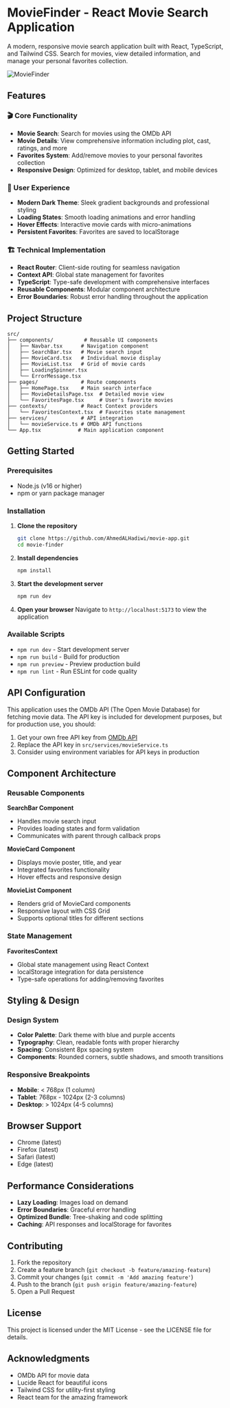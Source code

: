 # MovieFinder - React Movie Search Application

A modern, responsive movie search application built with React, TypeScript, and Tailwind CSS. Search for movies, view detailed information, and manage your personal favorites collection.

![MovieFinder](https://images.pexels.com/photos/7991579/pexels-photo-7991579.jpeg?auto=compress&cs=tinysrgb&w=1200)

## Features

### 🎬 Core Functionality
- **Movie Search**: Search for movies using the OMDb API
- **Movie Details**: View comprehensive information including plot, cast, ratings, and more
- **Favorites System**: Add/remove movies to your personal favorites collection
- **Responsive Design**: Optimized for desktop, tablet, and mobile devices

### 🎨 User Experience
- **Modern Dark Theme**: Sleek gradient backgrounds and professional styling
- **Loading States**: Smooth loading animations and error handling
- **Hover Effects**: Interactive movie cards with micro-animations
- **Persistent Favorites**: Favorites are saved to localStorage

### 🏗️ Technical Implementation
- **React Router**: Client-side routing for seamless navigation
- **Context API**: Global state management for favorites
- **TypeScript**: Type-safe development with comprehensive interfaces
- **Reusable Components**: Modular component architecture
- **Error Boundaries**: Robust error handling throughout the application

## Project Structure

```
src/
├── components/          # Reusable UI components
│   ├── Navbar.tsx      # Navigation component
│   ├── SearchBar.tsx   # Movie search input
│   ├── MovieCard.tsx   # Individual movie display
│   ├── MovieList.tsx   # Grid of movie cards
│   ├── LoadingSpinner.tsx
│   └── ErrorMessage.tsx
├── pages/              # Route components
│   ├── HomePage.tsx    # Main search interface
│   ├── MovieDetailsPage.tsx  # Detailed movie view
│   └── FavoritesPage.tsx     # User's favorite movies
├── contexts/           # React Context providers
│   └── FavoritesContext.tsx  # Favorites state management
├── services/           # API integration
│   └── movieService.ts # OMDb API functions
└── App.tsx            # Main application component
```

## Getting Started

### Prerequisites
- Node.js (v16 or higher)
- npm or yarn package manager

### Installation

1. **Clone the repository**
   ```bash
   git clone https://github.com/AhmedALHadiwi/movie-app.git
   cd movie-finder
   ```

2. **Install dependencies**
   ```bash
   npm install
   ```

3. **Start the development server**
   ```bash
   npm run dev
   ```

4. **Open your browser**
   Navigate to `http://localhost:5173` to view the application

### Available Scripts

- `npm run dev` - Start development server
- `npm run build` - Build for production
- `npm run preview` - Preview production build
- `npm run lint` - Run ESLint for code quality

## API Configuration

This application uses the OMDb API (The Open Movie Database) for fetching movie data. The API key is included for development purposes, but for production use, you should:

1. Get your own free API key from [OMDb API](http://www.omdbapi.com/apikey.aspx)
2. Replace the API key in `src/services/movieService.ts`
3. Consider using environment variables for API keys in production

## Component Architecture

### Reusable Components

**SearchBar Component**
- Handles movie search input
- Provides loading states and form validation
- Communicates with parent through callback props

**MovieCard Component**
- Displays movie poster, title, and year
- Integrated favorites functionality
- Hover effects and responsive design

**MovieList Component**
- Renders grid of MovieCard components
- Responsive layout with CSS Grid
- Supports optional titles for different sections

### State Management

**FavoritesContext**
- Global state management using React Context
- localStorage integration for data persistence
- Type-safe operations for adding/removing favorites

## Styling & Design

### Design System
- **Color Palette**: Dark theme with blue and purple accents
- **Typography**: Clean, readable fonts with proper hierarchy
- **Spacing**: Consistent 8px spacing system
- **Components**: Rounded corners, subtle shadows, and smooth transitions

### Responsive Breakpoints
- **Mobile**: < 768px (1 column)
- **Tablet**: 768px - 1024px (2-3 columns)
- **Desktop**: > 1024px (4-5 columns)

## Browser Support

- Chrome (latest)
- Firefox (latest)
- Safari (latest)
- Edge (latest)

## Performance Considerations

- **Lazy Loading**: Images load on demand
- **Error Boundaries**: Graceful error handling
- **Optimized Bundle**: Tree-shaking and code splitting
- **Caching**: API responses and localStorage for favorites

## Contributing

1. Fork the repository
2. Create a feature branch (`git checkout -b feature/amazing-feature`)
3. Commit your changes (`git commit -m 'Add amazing feature'`)
4. Push to the branch (`git push origin feature/amazing-feature`)
5. Open a Pull Request

## License

This project is licensed under the MIT License - see the LICENSE file for details.

## Acknowledgments

- OMDb API for movie data
- Lucide React for beautiful icons
- Tailwind CSS for utility-first styling
- React team for the amazing framework

